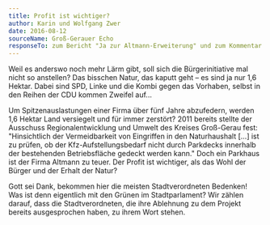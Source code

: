 ```yaml
---
title: Profit ist wichtiger?
author: Karin und Wolfgang Zwer
date: 2016-08-12
sourceName: Groß-Gerauer Echo
responseTo: zum Bericht "Ja zur Altmann-Erweiterung" und zum Kommentar "Aus dem Sack"
---
```


Weil es anderswo noch mehr Lärm gibt, soll sich die Bürgerinitiative mal nicht so anstellen? Das bisschen Natur, das kaputt geht – es sind ja nur 1,6 Hektar. Dabei sind SPD, Linke und die Kombi gegen das Vorhaben, selbst in den Reihen der CDU kommen Zweifel auf...

Um Spitzenauslastungen einer Firma über fünf Jahre abzufedern, werden 1,6 Hektar Land versiegelt und für immer zerstört? 2011 bereits stellte der Ausschuss Regionalentwicklung und Umwelt des Kreises Groß-Gerau fest: "Hinsichtlich der Vermeidbarkeit von Eingriffen in den Naturhaushalt [...] ist zu prüfen, ob der Kfz-Aufstellungsbedarf nicht durch Parkdecks innerhalb der bestehenden Betriebsfläche gedeckt werden kann." Doch ein Parkhaus ist der Firma Altmann zu teuer. Der Profit ist wichtiger, als das Wohl der Bürger und der Erhalt der Natur?

Gott sei Dank, bekommen hier die meisten Stadtverordneten Bedenken! Was ist denn eigentlich mit den Grünen im Stadtparlament? Wir zählen darauf, dass die Stadtverordneten, die ihre Ablehnung zu dem Projekt bereits ausgesprochen haben, zu ihrem Wort stehen.
